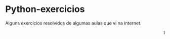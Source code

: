

# Python-exercicios

Alguns exercícios resolvidos de algumas aulas que vi na internet.
    
  <marquee>Python !!!</marquee>

